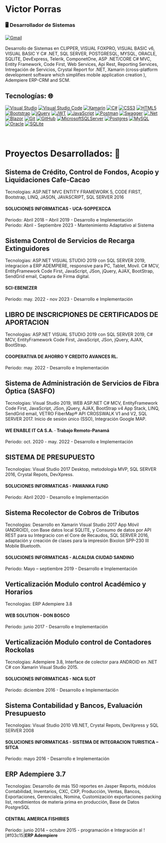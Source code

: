 # Victor Porras
### 🖥️ Desarrollador de Sistemas 
[![Gmail](https://img.shields.io/badge/Gmail-D14836?style=for-the-badge&logo=gmail&logoColor=white)](mailto:mrrum70@gmail.com)
</br>
</br>
Desarrollo de Sistemas en CLIPPER, VISUAL FOXPRO, VISUAL BASIC v6, VISUAL BASIC Y C# .NET, SQL SERVER, POSTGRESQL, MYSQL, ORACLE, SQLITE, DevExpress, Telerik, ComponetOne, ASP .NET/CORE C# MVC, Entity Framework, Code First, Web Services, Api Rest, Reporting Services, Intregación de Servicios, Crystal Report for .NET, Xamarin (cross-platform development software which simplifies mobile application creation ), Adempiere ERP-CRM and SCM.

## Tecnologías: 🌐

[![Visual Studio](https://img.shields.io/badge/visual-studio-marketplace?style=for-the-badge&logo=mysql&logoColor=white&labelColor=101010)]()
[![Visual Studio Code](https://img.shields.io/badge/Visual%20Studio%20Code-0078d7.svg?style=for-the-badge&logo=visual-studio-code&logoColor=white)]()
[![Xamarin](https://img.shields.io/badge/Xamarin-3199DC?style=for-the-badge&logo=xamarin&logoColor=white)]()
[![C#](https://img.shields.io/badge/c%23-%23239120.svg?style=for-the-badge&logo=c-sharp&logoColor=white)]()
[![CSS3](https://img.shields.io/badge/css3-%231572B6.svg?style=for-the-badge&logo=css3&logoColor=white)]()
[![HTML5](https://img.shields.io/badge/html5-%23E34F26.svg?style=for-the-badge&logo=html5&logoColor=white)]()
[![Bootstrap](https://img.shields.io/badge/bootstrap-%238511FA.svg?style=for-the-badge&logo=bootstrap&logoColor=white)]()
[![jQuery](https://img.shields.io/badge/jquery-%230769AD.svg?style=for-the-badge&logo=jquery&logoColor=white)]()
[![JWT](https://img.shields.io/badge/JWT-black?style=for-the-badge&logo=JSON%20web%20tokens)]()
[![JavaScript](https://img.shields.io/badge/javascript-%23323330.svg?style=for-the-badge&logo=javascript&logoColor=%23F7DF1E)]()
[![Postman](https://img.shields.io/badge/Postman-FF6C37?style=for-the-badge&logo=postman&logoColor=white)]()
[![Swagger](https://img.shields.io/badge/-Swagger-%23Clojure?style=for-the-badge&logo=swagger&logoColor=white)]()
[![.Net](https://img.shields.io/badge/.NET-5C2D91?style=for-the-badge&logo=.net&logoColor=white)]()
[![Blazor](https://img.shields.io/badge/blazor-%235C2D91.svg?style=for-the-badge&logo=blazor&logoColor=white)]()
[![Git](https://img.shields.io/badge/git-%23F05033.svg?style=for-the-badge&logo=git&logoColor=white)]()
[![GitHub](https://img.shields.io/badge/github-%23121011.svg?style=for-the-badge&logo=github&logoColor=white)]()
[![MicrosoftSQLServer](https://img.shields.io/badge/Microsoft%20SQL%20Server-CC2927?style=for-the-badge&logo=microsoft%20sql%20server&logoColor=white)]()
[![Postgres](https://img.shields.io/badge/postgres-%23316192.svg?style=for-the-badge&logo=postgresql&logoColor=white)]()
[![MySQL](https://img.shields.io/badge/MySQL-4479A1?style=for-the-badge&logo=mysql&logoColor=white&labelColor=101010)]()
[![Oracle](https://img.shields.io/badge/Oracle-F80000?style=for-the-badge&logo=oracle&logoColor=white)]()
[![SQLite](https://img.shields.io/badge/sqlite-%2307405e.svg?style=for-the-badge&logo=sqlite&logoColor=white)]()


</br>

# Proyectos Desarrollados: 🔭

## Sistema de Crédito, Control de Fondos, Acopio y Liquidaciones Cafe-Cacao
Tecnologias: ASP.NET MVC ENTITY FRAMEWORK 5, CODE FIRST, Bootstrap, LINQ, JASON, JAVASCRIPT, SQL SERVER 2016
#### SOLUCIONES INFORMATICAS -	UCA-SOPPEXCCA
Periodo: Abril 2018 – Abril 2019 - Desarrollo e Implementación
</br>
Periodo: Abril - Septiembre 2023 - Mantenimiento Adaptativo al Sistema

## Sistema Control de Servicios de Recarga Extinguidores
Tecnologias: ASP.NET VISUAL STUDIO 2019 con SQL SERVER 2019, integracion a ERP ADEMPIERE, responsive para PC, Tablet, Movil. C# MCV, EntityFramework Code First, JavaScript, JSon, jQuery, AJAX, BootStrap, SendGrid email, Captura de Firma digital.
#### SCI-EBENEZER
Periodo: may. 2022 - nov 2023 - Desarrollo e Implementación
</br>

## LIBRO DE INSCRICPIONES DE CERTIFICADOS DE APORTACION
Tecnologias: ASP.NET VISUAL STUDIO 2019 con SQL SERVER 2019, C# MCV, EntityFramework Code First, JavaScript, JSon, jQuery, AJAX, BootStrap.
#### COOPERATIVA DE AHORRO Y CREDITO AVANCES RL.
Periodo: may. 2022 - Desarrollo e Implementación
</br>

## Sistema de Administración de Servicios de Fibra Óptica (SASFO)
Tecnologias: Visual Studio 2019, WEB ASP.NET C# MCV, EntityFramework Code First, JavaScript, JSon, jQuery, AJAX, BootStrap v4 App Stack, LINQ, SendGrid email, VETRO FiberMap® API CROSSWALK V1 and V2, SQL SERVER 2017. Inicio de sesión único (SSO), Integración Google MAP.
#### WE ENABLE IT CA S.A. · Trabajo Remoto-Panamá
Periodo: oct. 2020 - may. 2022 - Desarrollo e Implementación
</br>

## SISTEMA DE PRESUPUESTO
Tecnologias: Visual Studio 2017 Desktop, metodología MVP, SQL SERVER 2016, Crystal Repots, DevXpress.
#### SOLUCIONES INFORMATICAS -	PAWANKA FUND
Periodo: Abril 2020 - Desarrollo e Implementación
</br>

## Sistema Recolector de Cobros de Tributos
Tecnologias: Desarrollo en Xamarin Visual Studio 2017 App Móvil (ANDROID), con Base datos local SQLITE, y Consumo de datos por API REST para su Integracio con el Core de Recaudos, SQL SERVER 2016, adaptación y creación de clases para la impresión Bixolon SPP-230 III Mobile Bluetooth.
#### SOLUCIONES INFORMATICAS -	ALCALDIA CIUDAD SANDINO
Periodo: Mayo – septiembre 2019 - Desarrollo e Implementación
</br>

## Verticalización Modulo control Académico y Horarios 
Tecnologias: ERP Adempiere 3.8 
#### WEB SOLUTION - DON BOSCO 
Periodo: junio 2017 - Desarrollo e Implementación
</br>

## Verticalización Modulo control de Contadores Rockolas
Tecnologias: Adempiere 3.8, Interface de colector para ANDROID en .NET C# con Xamarin Visual Studio 2015.
#### SOLUCIONES INFORMATICAS - NICA SLOT 
Periodo: diciembre 2016 - Desarrollo e Implementación
</br>

## Sistema Contabilidad y Bancos, Evaluación Presupuesto
Tecnologias: Visual Studio 2010 VB.NET, Crystal Repots, DevXpress y SQL SERVER 2008
#### SOLUCIONES INFORMATICAS - SISTEMA DE INTEGRACION TURISTICA – SITCA
Periodo: mayo 2016 - Desarrollo e Implementación
</br>

## ERP Adempiere 3.7
Tecnologias: Desarrollo de más 150 reportes en Jasper Reports, módulos Contabilidad, Inventarios, CXC, CXP, Producción, Ventas, Bancos, Exportaciones, Gerenciales, Nomina, Customización exportaciones packing list, rendimientos de materia prima en producción, Base de Datos PostgreSQL
#### CENTRAL AMERICA FISHIRIES  
Periodo: junio 2014 – octubre 2015 - programación e Integración al ![#f03c15]**ERP Adempiere**
</br>



<!-- **mrruma70/mrruma70** is a ✨ _special_ ✨ repository because its `README.md` (this file) appears on your GitHub profile.

Here are some ideas to get you started:

- 🔭 I’m currently working on ...
- 🌱 I’m currently learning ...
- 👯 I’m looking to collaborate on ...
- 🤔 I’m looking for help with ...
- 💬 Ask me about ...
- 📫 How to reach me: ...
- 😄 Pronouns: ...
- ⚡ Fun fact: ...
-->
